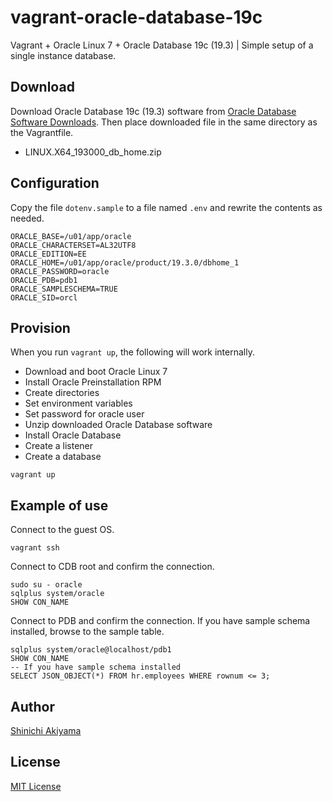vagrant-oracle-database-19c
===========================

Vagrant + Oracle Linux 7 + Oracle Database 19c (19.3) | Simple setup of a single instance database.

Download
--------

Download Oracle Database 19c (19.3) software from [Oracle Database Software Downloads](https://www.oracle.com/database/technologies/oracle-database-software-downloads.html). Then place downloaded file in the same directory as the Vagrantfile.

* LINUX.X64_193000_db_home.zip

Configuration
-------------

Copy the file `dotenv.sample` to a file named `.env` and rewrite the contents as needed.

```shell
ORACLE_BASE=/u01/app/oracle
ORACLE_CHARACTERSET=AL32UTF8
ORACLE_EDITION=EE
ORACLE_HOME=/u01/app/oracle/product/19.3.0/dbhome_1
ORACLE_PASSWORD=oracle
ORACLE_PDB=pdb1
ORACLE_SAMPLESCHEMA=TRUE
ORACLE_SID=orcl
```

Provision
---------

When you run `vagrant up`, the following will work internally.

* Download and boot Oracle Linux 7
* Install Oracle Preinstallation RPM
* Create directories
* Set environment variables
* Set password for oracle user
* Unzip downloaded Oracle Database software
* Install Oracle Database
* Create a listener
* Create a database

```console
vagrant up
```

Example of use
--------------

Connect to the guest OS.

```console
vagrant ssh
```

Connect to CDB root and confirm the connection.

```console
sudo su - oracle
sqlplus system/oracle
SHOW CON_NAME
```

Connect to PDB and confirm the connection. If you have sample schema installed, browse to the sample table.

```console
sqlplus system/oracle@localhost/pdb1
SHOW CON_NAME
-- If you have sample schema installed
SELECT JSON_OBJECT(*) FROM hr.employees WHERE rownum <= 3;
```

Author
------

[Shinichi Akiyama](https://github.com/shakiyam)

License
-------

[MIT License](https://opensource.org/licenses/MIT)
